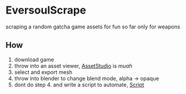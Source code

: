 # EversoulScrape
scraping a random gatcha game assets for fun
so far only for weapons

## How
1. download game
2. throw into an asset viewer, [AssetStudio](https://github.com/Perfare/AssetStudio) is *muah*
3. select and export mesh
4. throw into blender to change blend mode, alpha -> opaque
5. dont do step 4. and write a script to automate, [Script](https://github.com/Joshimello/EversoulScrape/convert.py)
